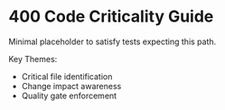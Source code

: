 # 400 Code Criticality Guide

Minimal placeholder to satisfy tests expecting this path.

Key Themes:
- Critical file identification
- Change impact awareness
- Quality gate enforcement

